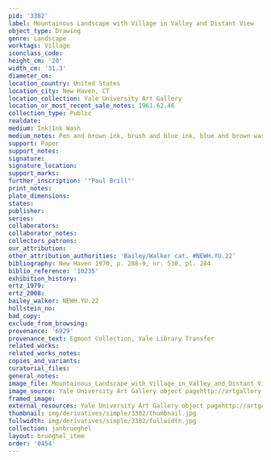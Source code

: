 ```yaml
---
pid: '3382'
label: Mountainous Landscape with Village in Valley and Distant View
object_type: Drawing
genre: Landscape
worktags: Village
iconclass_code:
height_cm: '20'
width_cm: '31.3'
diameter_cm:
location_country: United States
location_city: New Haven, CT
location_collection: Yale University Art Gallery
location_or_most_recent_sale_notes: 1961.62.46
collection_type: Public
realdate:
medium: Ink|Ink Wash
medium_notes: Pen and brown ink, brush and blue ink, blue and brown wash
support: Paper
support_notes:
signature:
signature_location:
support_marks:
further_inscription: '"Paul Brill"'
print_notes:
plate_dimensions:
states:
publisher:
series:
collaborators:
collaborator_notes:
collectors_patrons:
our_attribution:
other_attribution_authorities: 'Bailey/Walker cat. #NEWH.YU.22'
bibliography: New Haven 1970, p. 288-9, nr. 530, pl. 284
biblio_reference: '10235'
exhibition_history:
ertz_1979:
ertz_2008:
bailey_walker: NEWH.YU.22
hollstein_no:
bad_copy:
exclude_from_browsing:
provenance: '6929'
provenance_text: Egmont Collection, Yale Library Transfer
related_works:
related_works_notes:
copies_and_variants:
curatorial_files:
general_notes:
image_file: Mountainous_Landscape_with_Village_in_Valley_and_Distant_View_1961.62.46_Yale.jpg
image_source: Yale University Art Gallery object pagehttp://artgallery.yale.edu/collections/objects/58600
framed_image:
external_resources: Yale University Art Gallery object pagehttp://artgallery.yale.edu/collections/objects/58600
thumbnail: img/derivatives/simple/3382/thumbnail.jpg
fullwidth: img/derivatives/simple/3382/fullwidth.jpg
collection: janbrueghel
layout: brueghel_item
order: '0454'
---
```

